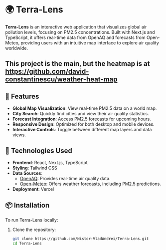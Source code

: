 # 🌍 Terra-Lens

**Terra-Lens** is an interactive web application that visualizes global air pollution levels, focusing on PM2.5 concentrations. Built with Next.js and TypeScript, it offers real-time data from OpenAQ and forecasts from Open-Meteo, providing users with an intuitive map interface to explore air quality worldwide.

## This project is the main, but the heatmap is at https://github.com/david-constantinescu/weather-heat-map
## 🚀 Features

- **Global Map Visualization**: View real-time PM2.5 data on a world map.
- **City Search**: Quickly find cities and view their air quality statistics.
- **Forecast Integration**: Access PM2.5 forecasts for upcoming hours.
- **Responsive Design**: Optimized for both desktop and mobile devices.
- **Interactive Controls**: Toggle between different map layers and data views.

## 🔧 Technologies Used

- **Frontend**: React, Next.js, TypeScript
- **Styling**: Tailwind CSS
- **Data Sources**:
  - [OpenAQ](https://openaq.org): Provides real-time air quality data.
  - [Open-Meteo](https://open-meteo.com): Offers weather forecasts, including PM2.5 predictions.
- **Deployment**: Vercel

## 📦 Installation

To run Terra-Lens locally:

1. Clone the repository:

   ```bash
   git clone https://github.com/Nistor-VladAndrei/Terra-Lens.git
   cd Terra-Lens
   ```
   
